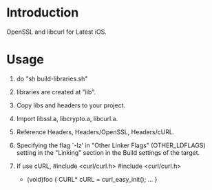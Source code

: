 Introduction
============

OpenSSL and libcurl for Latest iOS.

Usage
============

1. do "sh build-libraries.sh"
2. libraries are created at "lib".
3. Copy libs and headers to your project.
4. Import libssl.a, libcrypto.a, libcurl.a.
5. Reference Headers, Headers/OpenSSL, Headers/cURL.
6. Specifying the flag  `-lz' in "Other Linker Flags" (OTHER_LDFLAGS)
    setting in the "Linking" section in the Build settings of the target.
7. If use cURL, #include <curl/curl.h>
    #include <curl/curl.h>
    
    - (void)foo {
        CURL* cURL = curl_easy_init();
        ...
    }